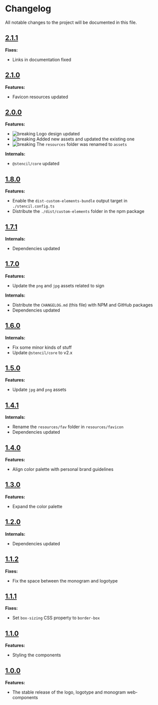 # Changelog

All notable changes to the project will be documented in this file.

## [2.1.1](https://github.com/giotramu/logo/releases/tag/2.1.1)

**Fixes:**

- Links in documentation fixed

## [2.1.0](https://github.com/giotramu/logo/releases/tag/2.1.0)

**Features:**

- Favicon resources updated

## [2.0.0](https://github.com/giotramu/logo/releases/tag/2.0.0)

**Features:**

- ![breaking] Logo design updated
- ![breaking] Added new assets and updated the existing one
- ![breaking] The `resources` folder was renamed to `assets`

**Internals:**

- `@stencil/core` updated

## [1.8.0](https://github.com/giotramu/logo/releases/tag/1.8.0)

**Features:**

- Enable the `dist-custom-elements-bundle` output target in `./stencil.config.ts`
- Distribute the `./dist/custom-elements` folder in the npm package

## [1.7.1](https://github.com/giotramu/logo/releases/tag/1.7.1)

**Internals:**

- Dependencies updated

## [1.7.0](https://github.com/giotramu/logo/releases/tag/1.7.0)

**Features:**

- Update the `png` and `jpg` assets related to sign

**Internals:**

- Distribute the `CHANGELOG.md` (this file) with NPM and GitHub packages
- Dependencies updated

## [1.6.0](https://github.com/giotramu/logo/releases/tag/1.6.0)

**Internals:**

- Fix some minor kinds of stuff
- Update `@stencil/core` to v2.x

## [1.5.0](https://github.com/giotramu/logo/releases/tag/1.5.0)

**Features:**

- Update `jpg` and `png` assets

## [1.4.1](https://github.com/giotramu/logo/releases/tag/1.4.1)

**Internals:**

- Rename the `resources/fav` folder in `resources/favicon`
- Dependencies updated

## [1.4.0](https://github.com/giotramu/logo/releases/tag/1.4.0)

**Features:**

- Align color palette with personal brand guidelines

## [1.3.0](https://github.com/giotramu/logo/releases/tag/1.3.0)

**Features:**

- Expand the color palette

## [1.2.0](https://github.com/giotramu/logo/releases/tag/1.2.0)

**Internals:**

- Dependencies updated

## [1.1.2](https://github.com/giotramu/logo/releases/tag/1.1.2)

**Fixes:**

- Fix the space between the monogram and logotype

## [1.1.1](https://github.com/giotramu/logo/releases/tag/1.1.1)

**Fixes:**

- Set `box-sizing` CSS property to `border-box`

## [1.1.0](https://github.com/giotramu/logo/releases/tag/1.1.0)

**Features:**

- Styling the components

## [1.0.0](https://github.com/giotramu/logo/releases/tag/1.0.0)

**Features:**

- The stable release of the logo, logotype and monogram web-components

[breaking]: https://shields.io/badge/-breaking-141414?style=flat-square

